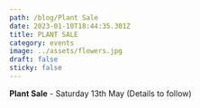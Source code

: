 ```yaml
---
path: /blog/Plant Sale
date: 2023-01-10T18:44:35.301Z
title: PLANT SALE
category: events
image: ../assets/flowers.jpg
draft: false
sticky: false
---
```

**Plant Sale** - Saturday 13th May (Details to follow)